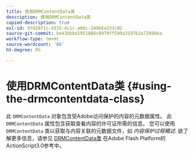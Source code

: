 ```yaml
---
title: 使用DRMContentData类
description: 使用DRMContentData类
copied-description: true
exl-id: 97428f1c-4335-4c1c-a0dc-249b6a333c02
source-git-commit: be43bbbd1051886c8979ff590a3197b2a7249b6a
workflow-type: tm+mt
source-wordcount: '86'
ht-degree: 0%

---
```


# 使用DRMContentData类 {#using-the-drmcontentdata-class}

此 `DRMContentData` 对象包含受Adobe访问保护的内容的元数据属性。 此 `DRMContentData` 属性包含获取查看内容的许可证所需的信息。 您可以使用 `DRMContentData` 类以获取与内容关联的元数据文件，如 *内容保护过程概述*. 欲了解更多信息，请参见 [DRMContentData类](https://help.adobe.com/en_US/FlashPlatform/reference/actionscript/3/flash/net/drm/DRMContentData.html) 在Adobe Flash Platform的ActionScript3.0参考中。

